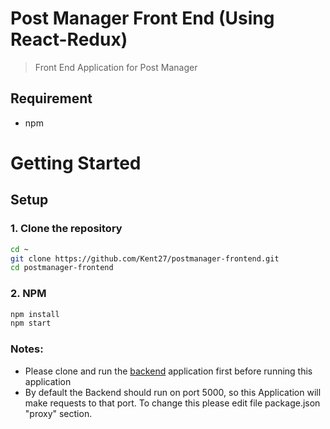# Post Manager Front End (Using React-Redux)

> Front End Application for Post Manager

## Requirement

- npm

# Getting Started

## Setup

### **1. Clone the repository**

```bash
cd ~
git clone https://github.com/Kent27/postmanager-frontend.git
cd postmanager-frontend
```

### **2. NPM**

```bash
npm install
npm start
```

### Notes:

- Please clone and run the [backend](https://github.com/Kent27/postmanager-backend) application first before running this application
- By default the Backend should run on port 5000, so this Application will make requests to that port. To change this please edit file package.json "proxy" section.
